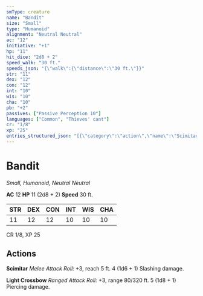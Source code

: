 ```yaml
---
smType: creature
name: "Bandit"
size: "Small"
type: "Humanoid"
alignment: "Neutral Neutral"
ac: "12"
initiative: "+1"
hp: "11"
hit_dice: "2d8 + 2"
speed_walk: "30 ft."
speeds_json: "{\"walk\":{\"distance\":\"30 ft.\"}}"
str: "11"
dex: "12"
con: "12"
int: "10"
wis: "10"
cha: "10"
pb: "+2"
passives: ["Passive Perception 10"]
languages: ["Common", "Thieves' cant"]
cr: "1/8"
xp: "25"
entries_structured_json: "[{\"category\":\"action\",\"name\":\"Scimitar\",\"text\":\"*Melee Attack Roll:* +3, reach 5 ft. 4 (1d6 + 1) Slashing damage.\",\"kind\":\"Melee Attack Roll\",\"to_hit\":\"+3\",\"range\":\"5 ft\",\"damage\":\"4 (1d6 + 1) Slashing\"},{\"category\":\"action\",\"name\":\"Light Crossbow\",\"text\":\"*Ranged Attack Roll:* +3, range 80/320 ft. 5 (1d8 + 1) Piercing damage.\",\"kind\":\"Ranged Attack Roll\",\"to_hit\":\"+3\",\"range\":\"80/320 ft\",\"damage\":\"5 (1d8 + 1) Piercing\"}]"
---
```


# Bandit
*Small, Humanoid, Neutral Neutral*

**AC** 12
**HP** 11 (2d8 + 2)
**Speed** 30 ft.

| STR | DEX | CON | INT | WIS | CHA |
| --- | --- | --- | --- | --- | --- |
| 11 | 12 | 12 | 10 | 10 | 10 |

CR 1/8, XP 25

## Actions

**Scimitar**
*Melee Attack Roll:* +3, reach 5 ft. 4 (1d6 + 1) Slashing damage.

**Light Crossbow**
*Ranged Attack Roll:* +3, range 80/320 ft. 5 (1d8 + 1) Piercing damage.
